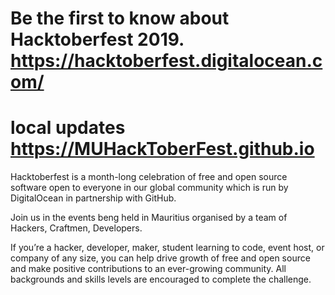 Be the first to know about Hacktoberfest 2019.
https://hacktoberfest.digitalocean.com/
=======================================

local updates
https://MUHackToberFest.github.io
=================================


Hacktoberfest is a month-long celebration of free and open source software open 
to everyone in our global community which is run by DigitalOcean in partnership
with GitHub.
    
Join us in the events beng held in Mauritius organised by a team of Hackers, 
Craftmen, Developers.

If you’re a hacker, developer, maker, student learning to code, event host, or 
company of any size, you can help drive growth of free and open source and make
positive contributions to an ever-growing community. All backgrounds and skills 
levels are encouraged to complete the challenge.
